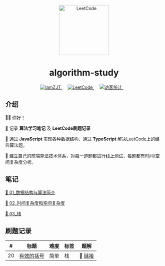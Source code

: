 <p align="center">
  <a href="https://leetcode.cn/problemset/all/">
    <img width="160" src="https://static.leetcode.cn/cn-mono-assets/production/assets/logo-dark-cn.4c5e285b.svg" alt="LeetCode" />
  </a>
</p>

<h1 align="center">
  algorithm-study
</h1>

<p align="center">
  <a href="https://github.com/iamzjt-front-end">
    <img src="https://img.shields.io/badge/Github-iamzjt--front--end-blue" alt="IamZJT" />
  </a>&emsp;
  <a href="https://leetcode.cn/problemset/all/">
    <img src="https://img.shields.io/badge/-LeetCode-%232c3e50?style=flat-square&logo=leetcode" alt="LeetCode">
  </a>&emsp;
  <a href="https://github.com/iamzjt-front-end">
    <img src="https://komarev.com/ghpvc/?username=iamzjt-front-end&label=++访客统计++&color=lightgrey" alt="访客统计" />
  </a>&emsp;
</p>

## 介绍

👨‍💻 你好！

🔸 记录 **算法学习笔记** 及 **LeetCode刷题记录**

🔸 通过 **JavaScript** 实现各种数据结构，通过 **TypeScript** 解决LeetCode上的经典算法题。

🔸 建立自己的前端算法技术体系，对每一道题都进行线上测试，每题都有时间/空间复杂度分析。

## 笔记

[📄 01_数据结构与算法简介](https://github.com/iamzjt-front-end/algorithm-study/blob/main/docs/md/01_数据结构与算法简介.md)

[📄 02_时间复杂度和空间复杂度](https://github.com/iamzjt-front-end/algorithm-study/blob/main/docs/md/02_时间复杂度和空间复杂度.md)

[📄 03_栈](https://github.com/iamzjt-front-end/algorithm-study/blob/main/docs/md/03_栈.md)

## 刷题记录

| #  | 标题                                                       | 难度 | 标签 | 题解                                                                                               |
|----|----------------------------------------------------------|----|----|--------------------------------------------------------------------------------------------------|
| 20 | [有效的括号](https://leetcode.cn/problems/valid-parentheses/) | 简单 | 栈  | 🎯 [链接](https://github.com/iamzjt-front-end/algorithm-study/blob/main/leetcode/%5B20%5D有效的括号.md) |
